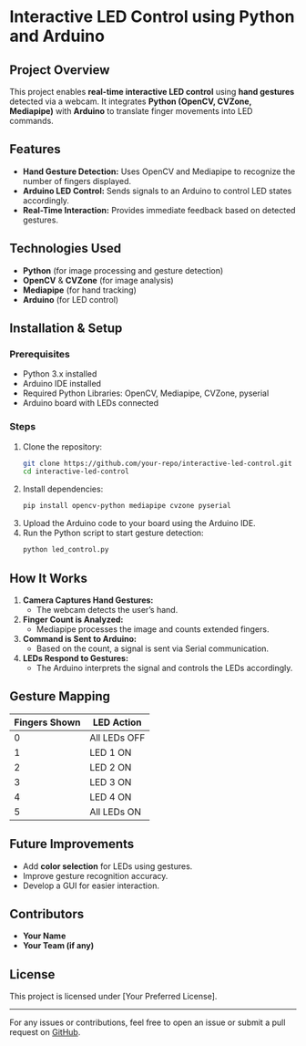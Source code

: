 # Interactive LED Control using Python and Arduino

## Project Overview
This project enables **real-time interactive LED control** using **hand gestures** detected via a webcam. It integrates **Python (OpenCV, CVZone, Mediapipe)** with **Arduino** to translate finger movements into LED commands.

## Features
- **Hand Gesture Detection:** Uses OpenCV and Mediapipe to recognize the number of fingers displayed.
- **Arduino LED Control:** Sends signals to an Arduino to control LED states accordingly.
- **Real-Time Interaction:** Provides immediate feedback based on detected gestures.

## Technologies Used
- **Python** (for image processing and gesture detection)
- **OpenCV** & **CVZone** (for image analysis)
- **Mediapipe** (for hand tracking)
- **Arduino** (for LED control)

## Installation & Setup
### Prerequisites
- Python 3.x installed
- Arduino IDE installed
- Required Python Libraries: OpenCV, Mediapipe, CVZone, pyserial
- Arduino board with LEDs connected

### Steps
1. Clone the repository:
   ```bash
   git clone https://github.com/your-repo/interactive-led-control.git
   cd interactive-led-control
   ```
2. Install dependencies:
   ```bash
   pip install opencv-python mediapipe cvzone pyserial
   ```
3. Upload the Arduino code to your board using the Arduino IDE.
4. Run the Python script to start gesture detection:
   ```bash
   python led_control.py
   ```

## How It Works
1. **Camera Captures Hand Gestures:**
   - The webcam detects the user’s hand.
2. **Finger Count is Analyzed:**
   - Mediapipe processes the image and counts extended fingers.
3. **Command is Sent to Arduino:**
   - Based on the count, a signal is sent via Serial communication.
4. **LEDs Respond to Gestures:**
   - The Arduino interprets the signal and controls the LEDs accordingly.

## Gesture Mapping
| Fingers Shown | LED Action        |
|--------------|-----------------|
| 0            | All LEDs OFF     |
| 1            | LED 1 ON         |
| 2            | LED 2 ON         |
| 3            | LED 3 ON         |
| 4            | LED 4 ON         |
| 5            | All LEDs ON      |

## Future Improvements
- Add **color selection** for LEDs using gestures.
- Improve gesture recognition accuracy.
- Develop a GUI for easier interaction.

## Contributors
- **Your Name**
- **Your Team (if any)**

## License
This project is licensed under [Your Preferred License].

---

For any issues or contributions, feel free to open an issue or submit a pull request on [GitHub](https://github.com/your-repo/interactive-led-control).


